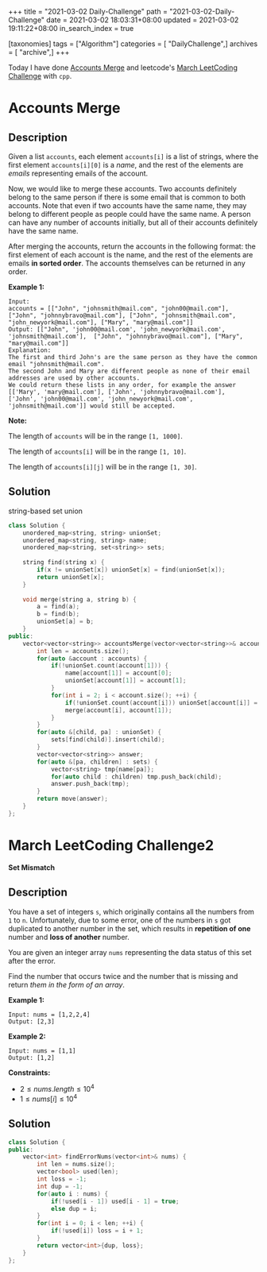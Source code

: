 +++
title = "2021-03-02 Daily-Challenge"
path = "2021-03-02-Daily-Challenge"
date = 2021-03-02 18:03:31+08:00
updated = 2021-03-02 19:11:22+08:00
in_search_index = true

[taxonomies]
tags = ["Algorithm"]
categories = [ "DailyChallenge",]
archives = [ "archive",]
+++

Today I have done [Accounts Merge](https://leetcode.com/problems/accounts-merge/) and leetcode's [March LeetCoding Challenge](https://leetcode.com/explore/featured/card/march-leetcoding-challenge-2021/588/week-1-march-1st-march-7th/3658/) with `cpp`.

<!-- more -->

# Accounts Merge

## Description

Given a list `accounts`, each element `accounts[i]` is a list of strings, where the first element `accounts[i][0]` is a *name*, and the rest of the elements are *emails* representing emails of the account.

Now, we would like to merge these accounts. Two accounts definitely belong to the same person if there is some email that is common to both accounts. Note that even if two accounts have the same name, they may belong to different people as people could have the same name. A person can have any number of accounts initially, but all of their accounts definitely have the same name.

After merging the accounts, return the accounts in the following format: the first element of each account is the name, and the rest of the elements are emails **in sorted order**. The accounts themselves can be returned in any order.

**Example 1:**

```
Input: 
accounts = [["John", "johnsmith@mail.com", "john00@mail.com"], ["John", "johnnybravo@mail.com"], ["John", "johnsmith@mail.com", "john_newyork@mail.com"], ["Mary", "mary@mail.com"]]
Output: [["John", 'john00@mail.com', 'john_newyork@mail.com', 'johnsmith@mail.com'],  ["John", "johnnybravo@mail.com"], ["Mary", "mary@mail.com"]]
Explanation: 
The first and third John's are the same person as they have the common email "johnsmith@mail.com".
The second John and Mary are different people as none of their email addresses are used by other accounts.
We could return these lists in any order, for example the answer [['Mary', 'mary@mail.com'], ['John', 'johnnybravo@mail.com'], 
['John', 'john00@mail.com', 'john_newyork@mail.com', 'johnsmith@mail.com']] would still be accepted.
```



**Note:**

The length of `accounts` will be in the range `[1, 1000]`.

The length of `accounts[i]` will be in the range `[1, 10]`.

The length of `accounts[i][j]` will be in the range `[1, 30]`.

## Solution

string-based set union

``` cpp
class Solution {
    unordered_map<string, string> unionSet;
    unordered_map<string, string> name;
    unordered_map<string, set<string>> sets;
    
    string find(string x) {
        if(x != unionSet[x]) unionSet[x] = find(unionSet[x]);
        return unionSet[x];
    }
    
    void merge(string a, string b) {
        a = find(a);
        b = find(b);
        unionSet[a] = b;
    }
public:
    vector<vector<string>> accountsMerge(vector<vector<string>>& accounts) {
        int len = accounts.size();
        for(auto &account : accounts) {
            if(!unionSet.count(account[1])) {
                name[account[1]] = account[0];
                unionSet[account[1]] = account[1];
            }
            for(int i = 2; i < account.size(); ++i) {
                if(!unionSet.count(account[i])) unionSet[account[i]] = account[i];
                merge(account[i], account[1]);
            }
        }
        for(auto &[child, pa] : unionSet) {
            sets[find(child)].insert(child);
        }
        vector<vector<string>> answer;
        for(auto &[pa, children] : sets) {
            vector<string> tmp{name[pa]};
            for(auto child : children) tmp.push_back(child);
            answer.push_back(tmp);
        }
        return move(answer);
    }
};
```

# March LeetCoding Challenge2

**Set Mismatch**

## Description

You have a set of integers `s`, which originally contains all the numbers from `1` to `n`. Unfortunately, due to some error, one of the numbers in `s` got duplicated to another number in the set, which results in **repetition of one** number and **loss of another** number.

You are given an integer array `nums` representing the data status of this set after the error.

Find the number that occurs twice and the number that is missing and return *them in the form of an array*.

 

**Example 1:**

```
Input: nums = [1,2,2,4]
Output: [2,3]
```

**Example 2:**

```
Input: nums = [1,1]
Output: [1,2]
```

 

**Constraints:**

- $2 \le nums.length \le 10^4$
- $1 \le nums[i] \le 10^4$

## Solution

``` cpp
class Solution {
public:
    vector<int> findErrorNums(vector<int>& nums) {
        int len = nums.size();
        vector<bool> used(len);
        int loss = -1;
        int dup = -1;
        for(auto i : nums) {
            if(!used[i - 1]) used[i - 1] = true;
            else dup = i;
        }
        for(int i = 0; i < len; ++i) {
            if(!used[i]) loss = i + 1;
        }
        return vector<int>{dup, loss};
    }
};
```
